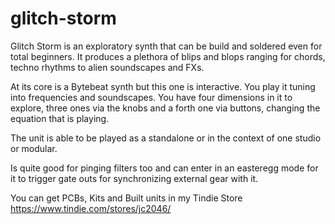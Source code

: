 # glitch-storm

Glitch Storm is an exploratory synth that can be build and soldered even for total beginners. It produces a plethora of blips and blops ranging for chords, techno rhythms to alien soundscapes and FXs.

At its core is a Bytebeat synth but this one is interactive. You play it tuning into frequencies and soundscapes. You have four dimensions in it to explore, three ones via the knobs and a forth one via buttons, changing the equation that is playing.

The unit is able to be played as a standalone or in the context of one studio or modular.

Is quite good for pinging filters too and can enter in an easteregg mode for it to trigger gate outs for synchronizing external gear with it.



You can get PCBs, Kits and Built units in my Tindie Store
https://www.tindie.com/stores/jc2046/
